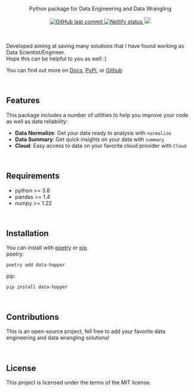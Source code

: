 <p align="center">
  Python package for Data Engineering and Data Wrangling
</p>
<p align="center">
<a href="https://data-hopper.netlify.app/">
    <img alt="GitHub last commit" src="https://img.shields.io/github/last-commit/tomasoak/data_hopper">
    <img src="https://api.netlify.com/api/v1/badges/ec8a8e7a-e928-4711-9272-7206f2163125/deploy-status" alt="Netlify status">
</a>
  <a href="https://badge.fury.io/py/data-hopper"><img src="https://badge.fury.io/py/data-hopper.svg" alt="PyPI version" height="18"></a>
</p>
<br>


<br>
Developed aiming at saving many solutions that I have found working as Data Scientist/Engineer.
<br>
Hope this can be helpful to you as well :)

You can find out more on [Docs](https://data-hopper.netlify.app/), [PyPI](https://pypi.org/project/data-hopper/), or [Github](https://github.com/tomasoak/datahopper)

<br>

## Features
This package includes a number of utilities to help you improve your code as well as data reliability:
* **Data Normalize**: Get your data ready to analysis with `normalize`
* **Data Summary**: Get quick insights on your data with `summary`
* **Cloud**: Easy access to data on your favorite cloud provider with `Cloud`

<br>

## Requirements
  - python >= 3.8
  - pandas >= 1.4
  - numpy >= 1.22

<br>

## Installation
You can install with [poetry](https://python-poetry.org/docs/) or [pip](https://pypi.org/project/pip/)
<br>
poetry:
```console
poetry add data-hopper
```
pip:
```console
pip install data-hopper
```

<br>

## Contributions
This is an open-source project, fell free to add your favorite data engineering and data wrangling solutions!

<br>

## License
This project is licensed under the terms of the MIT license.

